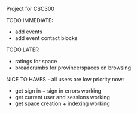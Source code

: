 Project for CSC300

TODO IMMEDIATE:
* add events
* add event contact blocks

TODO LATER
* ratings for space
* breadcrumbs for province/spaces on browsing

NICE TO HAVES - all users are low priority now:
* get sign in + sign in errors working
* get current user and sessions working
* get space creation + indexing working


